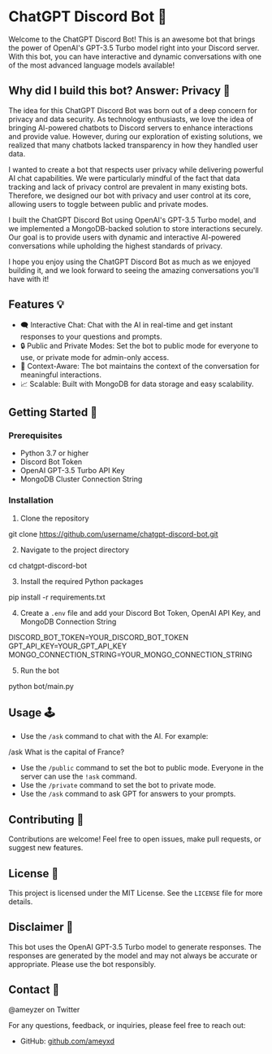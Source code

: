 # ChatGPT Discord Bot 🤖

Welcome to the ChatGPT Discord Bot! This is an awesome bot that brings the power of OpenAI's GPT-3.5 Turbo model right into your Discord server. With this bot, you can have interactive and dynamic conversations with one of the most advanced language models available!


## Why did I build this bot? Answer: Privacy 📖

The idea for this ChatGPT Discord Bot was born out of a deep concern for privacy and data security. As technology enthusiasts, we love the idea of bringing AI-powered chatbots to Discord servers to enhance interactions and provide value. However, during our exploration of existing solutions, we realized that many chatbots lacked transparency in how they handled user data.

I wanted to create a bot that respects user privacy while delivering powerful AI chat capabilities. We were particularly mindful of the fact that data tracking and lack of privacy control are prevalent in many existing bots. Therefore, we designed our bot with privacy and user control at its core, allowing users to toggle between public and private modes.

I built the ChatGPT Discord Bot using OpenAI's GPT-3.5 Turbo model, and we implemented a MongoDB-backed solution to store interactions securely. Our goal is to provide users with dynamic and interactive AI-powered conversations while upholding the highest standards of privacy.

I hope you enjoy using the ChatGPT Discord Bot as much as we enjoyed building it, and we look forward to seeing the amazing conversations you'll have with it!

## Features 💡

- 🗨️ Interactive Chat: Chat with the AI in real-time and get instant responses to your questions and prompts.
- 🔒 Public and Private Modes: Set the bot to public mode for everyone to use, or private mode for admin-only access.
- 📜 Context-Aware: The bot maintains the context of the conversation for meaningful interactions.
- 📈 Scalable: Built with MongoDB for data storage and easy scalability.

## Getting Started 🚀

### Prerequisites

- Python 3.7 or higher
- Discord Bot Token
- OpenAI GPT-3.5 Turbo API Key
- MongoDB Cluster Connection String

### Installation

1. Clone the repository

git clone https://github.com/username/chatgpt-discord-bot.git

2. Navigate to the project directory

cd chatgpt-discord-bot

3. Install the required Python packages

pip install -r requirements.txt

4. Create a `.env` file and add your Discord Bot Token, OpenAI API Key, and MongoDB Connection String

DISCORD_BOT_TOKEN=YOUR_DISCORD_BOT_TOKEN
GPT_API_KEY=YOUR_GPT_API_KEY
MONGO_CONNECTION_STRING=YOUR_MONGO_CONNECTION_STRING

5. Run the bot

python bot/main.py

## Usage 🕹️

- Use the `/ask` command to chat with the AI. For example:

/ask What is the capital of France?

- Use the `/public` command to set the bot to public mode. Everyone in the server can use the `!ask` command.
- Use the `/private` command to set the bot to private mode. 
- Use the `/ask` command to ask GPT for answers to your prompts.

## Contributing 🤝

Contributions are welcome! Feel free to open issues, make pull requests, or suggest new features.

## License 📄

This project is licensed under the MIT License. See the `LICENSE` file for more details.

## Disclaimer 🛑

This bot uses the OpenAI GPT-3.5 Turbo model to generate responses. The responses are generated by the model and may not always be accurate or appropriate. Please use the bot responsibly.

## Contact 📧
@ameyzer on Twitter

For any questions, feedback, or inquiries, please feel free to reach out:

- GitHub: [github.com/ameyxd](https://github.com/ameyxd)